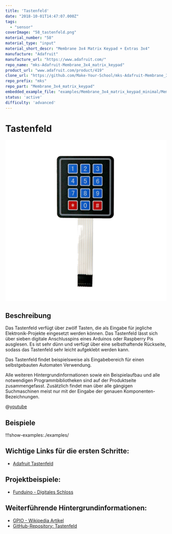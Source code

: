```yaml
---
title: 'Tastenfeld'
date: "2018-10-01T14:47:07.000Z"
tags: 
  - "sensor"
coverImage: "58_tastenfeld.png"
material_number: "58"
material_type: "input"
material_short_descr: "Membrane 3x4 Matrix Keypad + Extras 3x4"
manufacture: "Adafruit"
manufacture_url: "https://www.adafruit.com/"
repo_name: "mks-Adafruit-Membrane_3x4_matrix_keypad"
product_url: "www.adafruit.com/product/419"
clone_url: "https://github.com/Make-Your-School/mks-Adafruit-Membrane_3x4_matrix_keypad.git"
repo_prefix: "mks"
repo_part: "Membrane_3x4_matrix_keypad"
embedded_example_file: "examples/Membrane_3x4_matrix_keypad_minimal/Membrane_3x4_matrix_keypad_minimal.ino"
status: 'active'
difficulty: 'advanced'
---
```



# Tastenfeld

![Tastenfeld](./58_tastenfeld.png)

## Beschreibung
Das Tastenfeld verfügt über zwölf Tasten, die als Eingabe für jegliche Elektronik-Projekte eingesetzt werden können. Das Tastenfeld lässt sich über sieben digitale Anschlusspins eines Arduinos oder Raspberry Pis ausglesen. Es ist sehr dünn und verfügt über eine selbsthaftende Rückseite, sodass das Tastenfeld sehr leicht aufgeklebt werden kann.

Das Tastenfeld findet beispielsweise als Eingabebereich für einen selbstgebauten Automaten Verwendung.

Alle weiteren Hintergrundinformationen sowie ein Beispielaufbau und alle notwendigen Programmbibliotheken sind auf der Produktseite zusammengefasst. Zusätzlich findet man über alle gängigen Suchmaschinen meist nur mit der Eingabe der genauen Komponenten-Bezeichnungen.

@[youtube](https://www.youtube.com/watch?v=KKbfTAG5HsU)



## Beispiele

!!!show-examples:./examples/



<!-- infolist -->

## Wichtige Links für die ersten Schritte:

- [Adafruit Tastenfeld](https://www.adafruit.com/product/419)

## Projektbeispiele:

- [Funduino - Digitales Schloss](https://funduino.de/tastenfeld-schloss)

## Weiterführende Hintergrundinformationen:

- [GPIO - Wikipedia Artikel](https://de.wikipedia.org/wiki/Allzweckeingabe/-ausgabe)
- [GitHub-Repository: Tastenfeld](https://github.com/MakeYourSchool/58-Tastenfeld)

